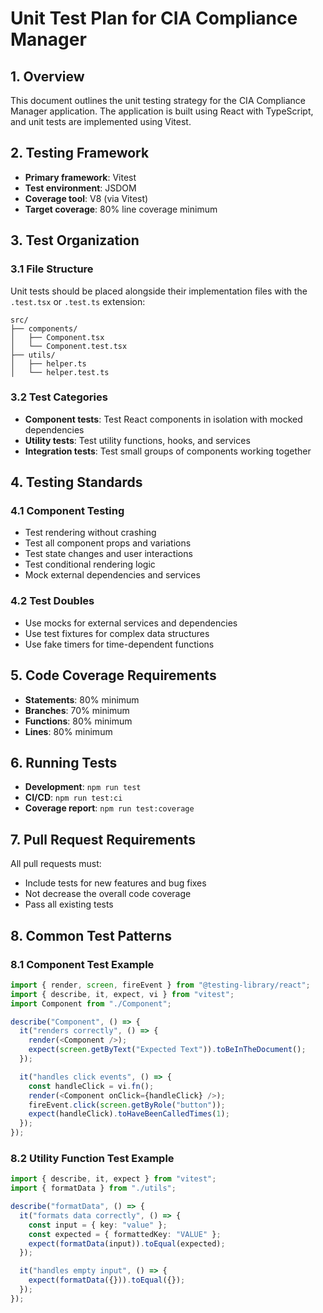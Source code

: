 # Unit Test Plan for CIA Compliance Manager

## 1. Overview

This document outlines the unit testing strategy for the CIA Compliance Manager application. The application is built using React with TypeScript, and unit tests are implemented using Vitest.

## 2. Testing Framework

- **Primary framework**: Vitest
- **Test environment**: JSDOM
- **Coverage tool**: V8 (via Vitest)
- **Target coverage**: 80% line coverage minimum

## 3. Test Organization

### 3.1 File Structure

Unit tests should be placed alongside their implementation files with the `.test.tsx` or `.test.ts` extension:

```
src/
├── components/
│   ├── Component.tsx
│   └── Component.test.tsx
├── utils/
│   ├── helper.ts
│   └── helper.test.ts
```

### 3.2 Test Categories

- **Component tests**: Test React components in isolation with mocked dependencies
- **Utility tests**: Test utility functions, hooks, and services
- **Integration tests**: Test small groups of components working together

## 4. Testing Standards

### 4.1 Component Testing

- Test rendering without crashing
- Test all component props and variations
- Test state changes and user interactions
- Test conditional rendering logic
- Mock external dependencies and services

### 4.2 Test Doubles

- Use mocks for external services and dependencies
- Use test fixtures for complex data structures
- Use fake timers for time-dependent functions

## 5. Code Coverage Requirements

- **Statements**: 80% minimum
- **Branches**: 70% minimum
- **Functions**: 80% minimum
- **Lines**: 80% minimum

## 6. Running Tests

- **Development**: `npm run test`
- **CI/CD**: `npm run test:ci`
- **Coverage report**: `npm run test:coverage`

## 7. Pull Request Requirements

All pull requests must:

- Include tests for new features and bug fixes
- Not decrease the overall code coverage
- Pass all existing tests

## 8. Common Test Patterns

### 8.1 Component Test Example

```typescript
import { render, screen, fireEvent } from "@testing-library/react";
import { describe, it, expect, vi } from "vitest";
import Component from "./Component";

describe("Component", () => {
  it("renders correctly", () => {
    render(<Component />);
    expect(screen.getByText("Expected Text")).toBeInTheDocument();
  });

  it("handles click events", () => {
    const handleClick = vi.fn();
    render(<Component onClick={handleClick} />);
    fireEvent.click(screen.getByRole("button"));
    expect(handleClick).toHaveBeenCalledTimes(1);
  });
});
```

### 8.2 Utility Function Test Example

```typescript
import { describe, it, expect } from "vitest";
import { formatData } from "./utils";

describe("formatData", () => {
  it("formats data correctly", () => {
    const input = { key: "value" };
    const expected = { formattedKey: "VALUE" };
    expect(formatData(input)).toEqual(expected);
  });

  it("handles empty input", () => {
    expect(formatData({})).toEqual({});
  });
});
```
